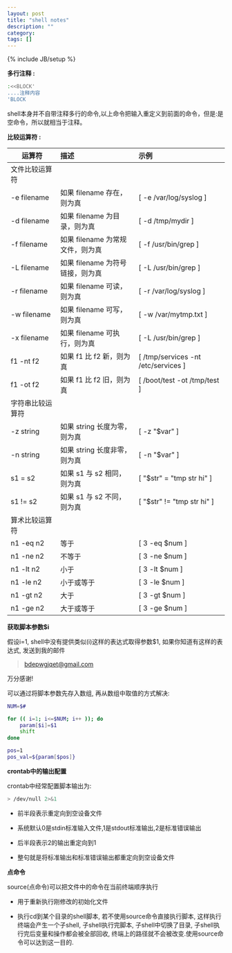 ```yaml
---
layout: post
title: "shell notes"
description: ""
category: 
tags: []
---
```

{% include JB/setup %}

__多行注释 :__

```bash
:<<BLOCK'
....注释内容
'BLOCK
```

shell本身并不自带注释多行的命令,以上命令把输入重定义到前面的命令，但是:是空命令，所以就相当于注释。

__比较运算符 :__

|运算符          |描述                              |示例                                |
|----------------|:---------------------------------|:-----------------------------------|
|文件比较运算符  |                                  |                                    |
|-e filename     |如果 filename 存在，则为真        |[ -e /var/log/syslog ]              |
|-d filename     |如果 filename 为目录，则为真	    |[ -d /tmp/mydir ]                   |
|-f filename     |如果 filename 为常规文件，则为真	|[ -f /usr/bin/grep ]                |
|-L filename     |如果 filename 为符号链接，则为真	|[ -L /usr/bin/grep ]                |
|-r filename     |如果 filename 可读，则为真	    |[ -r /var/log/syslog ]              |
|-w filename     |如果 filename 可写，则为真	    |[ -w /var/mytmp.txt ]               |
|-x filename     |如果 filename 可执行，则为真	    |[ -L /usr/bin/grep ]                |
|f1 -nt f2	     |如果 f1 比 f2 新，则为真	        |[ /tmp/services -nt /etc/services ] |
|f1 -ot f2	     |如果 f1 比 f2 旧，则为真	        |[ /boot/test -ot /tmp/test ]        |
|字符串比较运算符|                                  |                                    |
|-z string	     |如果 string 长度为零，则为真	    |[ -z "$var" ]                       |
|-n string	     |如果 string 长度非零，则为真	    |[ -n "$var" ]                       |
|s1 = s2	     |如果 s1 与 s2 相同，则为真	    |[ "$str" = "tmp str hi" ]           |
|s1 != s2	     |如果 s1 与 s2 不同，则为真	    |[ "$str" != "tmp str hi" ]          |
|算术比较运算符  |                                  |                                    |
|n1 -eq n2       |等于                              |[ 3 -eq $num ]                      |
|n1 -ne n2       |不等于                            |[ 3 -ne $num ]                      |
|n1 -lt n2       |小于                              |[ 3 -lt $num ]                      |
|n1 -le n2       |小于或等于                        |[ 3 -le $num ]                      |
|n1 -gt n2       |大于                              |[ 3 -gt $num ]                      |
|n1 -ge n2       |大于或等于                        |[ 3 -ge $num ]                      |

__获取脚本参数$i__

假设i=1, shell中没有提供类似$($i)这样的表达式取得参数$1, 如果你知道有这样的表达式, 发送到我的邮件

> bdepwgjqet@gmail.com

万分感谢!

可以通过将脚本参数先存入数组, 再从数组中取值的方式解决:

```bash
NUM=$#

for (( i=1; i<=$NUM; i++ )); do
	param[$i]=$1
	shift
done

pos=1
pos_val=${param[$pos]}
```

__crontab中的输出配置__

crontab中经常配置脚本输出为:

```bash
> /dev/null 2>&1
```

- 前半段表示重定向到空设备文件

- 系统默认0是stdin标准输入文件,1是stdout标准输出,2是标准错误输出

- 后半段表示2的输出重定向到1

- 整句就是将标准输出和标准错误输出都重定向到空设备文件

__点命令__

source(点命令)可以把文件中的命令在当前终端顺序执行

- 用于重新执行刚修改的初始化文件

- 执行cd到某个目录的shell脚本, 若不使用source命令直接执行脚本, 这样执行终端会产生一个子shell, 子shell执行完脚本, 子shell中切换了目录, 子shell执行完后变量和操作都会被全部回收, 终端上的路径就不会被改变.使用source命令可以达到这一目的.
